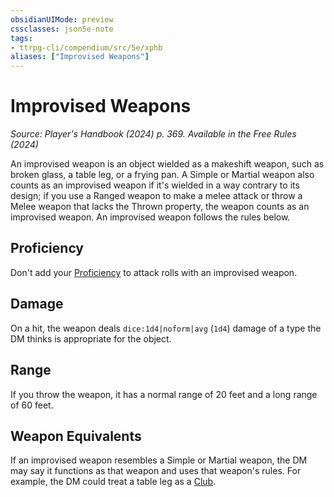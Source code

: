 ```yaml
---
obsidianUIMode: preview
cssclasses: json5e-note
tags:
- ttrpg-cli/compendium/src/5e/xphb
aliases: ["Improvised Weapons"]
---
```

# Improvised Weapons
*Source: Player's Handbook (2024) p. 369. Available in the Free Rules (2024)* 

An improvised weapon is an object wielded as a makeshift weapon, such as broken glass, a table leg, or a frying pan. A Simple or Martial weapon also counts as an improvised weapon if it's wielded in a way contrary to its design; if you use a Ranged weapon to make a melee attack or throw a Melee weapon that lacks the Thrown property, the weapon counts as an improvised weapon. An improvised weapon follows the rules below.

## Proficiency

Don't add your [Proficiency](3-Compendium/rules/variant-rules/proficiency-xphb.md) to attack rolls with an improvised weapon.

## Damage

On a hit, the weapon deals `dice:1d4|noform|avg` (`1d4`) damage of a type the DM thinks is appropriate for the object.

## Range

If you throw the weapon, it has a normal range of 20 feet and a long range of 60 feet.

## Weapon Equivalents

If an improvised weapon resembles a Simple or Martial weapon, the DM may say it functions as that weapon and uses that weapon's rules. For example, the DM could treat a table leg as a [Club](3-Compendium/items/club-xphb.md).